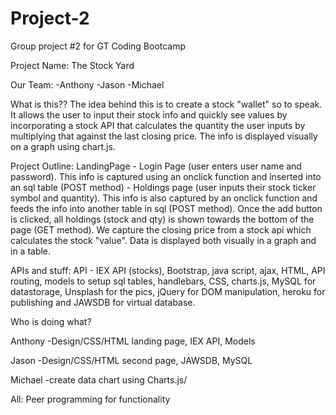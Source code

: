 # Project-2
Group project #2 for GT Coding Bootcamp


Project Name: The Stock Yard

Our Team: -Anthony -Jason -Michael

What is this?? The idea behind this is to create a stock "wallet" so to speak. It allows the user to input their stock info and quickly see values by incorporating a stock API that calculates the quantity the user inputs by multiplying that against the last closing price. The info is displayed visually on a graph using chart.js.

Project Outline: LandingPage - Login Page (user enters user name and password). This info is captured using an onclick function and inserted into an sql table (POST method) - Holdings page (user inputs their stock ticker symbol and quantity). This info is also captured by an onclick function and feeds the info into another table in sql (POST method). Once the add button is clicked, all holdings (stock and qty) is shown towards the bottom of the page (GET method). We capture the closing price from a stock api which calculates the stock "value". Data is displayed both visually in a graph and in a table. 

APIs and stuff: API - IEX API (stocks), Bootstrap, java script, ajax, HTML, API routing, models to setup sql tables, handlebars, CSS, charts.js, MySQL for datastorage, Unsplash for the pics,  jQuery for DOM manipulation, heroku for publishing and JAWSDB for virtual database.

Who is doing what? 

Anthony -Design/CSS/HTML landing page, IEX API, Models  

Jason -Design/CSS/HTML second page, JAWSDB, MySQL

Michael -create data chart using Charts.js/

All: Peer programming for functionality 